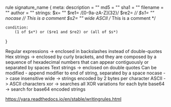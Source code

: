 rule signature_name {
    meta:
        description = ""
        md5 = ""
        sha1 = ""
        filename = ""
        author = ""
    strings:
        $x= "" 
        $re1= /[0-9a-zA-Z]{32}/
        $re2= /*/ 
        $s1= "" nocase // This is a comment
        $s2= "" wide ASCII /* This is a comment */

    condition:
        (1 of $x*) or ($re1 and $re2) or (all of $s*)
}

Regular expressions -> enclosed in backslashes instead of double-quotes
Hex strings -> enclosed by curly brackets, and they are composed by a sequence of hexadecimal numbers that can appear contiguously or separated by spaces
Text strings -> enclosed on double quotes
	Can be modified - append modifier to end of string, separated by a space
		nocase -> case insensitive 
		wide -> strings encoded by 2 bytes per character
		ASCII -> ASCII characters
		xor -> searches all XOR variations for each byte
		base64 -> search for base64 encoded strings



https://yara.readthedocs.io/en/stable/writingrules.html
